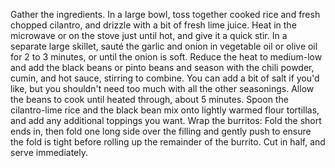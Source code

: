 Gather the ingredients.
In a large bowl, toss together cooked rice and fresh chopped cilantro, and drizzle with a bit of fresh lime juice. Heat in the microwave or on the stove just until hot, and give it a quick stir. 
In a separate large skillet, sauté the garlic and onion in vegetable oil or olive oil for 2 to 3 minutes, or until the onion is soft.
Reduce the heat to medium-low and add the black beans or pinto beans and season with the chili powder, cumin, and hot sauce, stirring to combine. You can add a bit of salt if you'd like, but you shouldn't need too much with all the other seasonings. Allow the beans to cook until heated through, about 5 minutes.
Spoon the cilantro-lime rice and the black bean mix onto lightly warmed flour tortillas, and add any additional toppings you want.
Wrap the burritos: Fold the short ends in, then fold one long side over the filling and gently push to ensure the fold is tight before rolling up the remainder of the burrito.
Cut in half, and serve immediately.